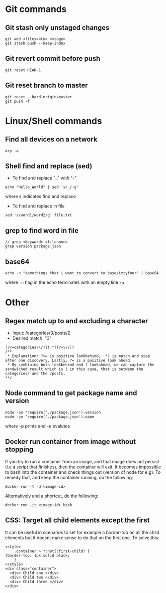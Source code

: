 # Git commands
## Git stash only unstaged changes
```
git add <files><to> <stage>
git stash push --keep-index
```
## Git revert commit before push
```
git reset HEAD~1
```
## Git reset branch to master
```
git reset --hard origin/master
git push -f
```
# Linux/Shell commands
## Find all devices on a network
```
arp -a
```
## Shell find and replace (sed)
- To find and replace "_" with "-"
```
echo "Hello_World" | sed 's/_/-g'
```
where s indicates find and replace
- To find and replace in file
```
sed 's/word1/word2/g' file.txt
```
## grep to find word in file
```
// grep <keyword> <filename>
grep version package.json
```

## base64
```
echo -n "somethings that i want to convert to basesixtyfour" | base64
```
where `-n` flag in the echo terminates with an empty line `\n`

# Other
## Regex match up to and excluding a character
- Input: /categories/3/posts/2
- Desired match: "3"
```
(?<=categories\\/)((.*?(?=\\/))
/**
 * Explanation: ?<= is positive lookbehind, .*? is match and stop after one discovery. Lastly, ?= is a positive look ahead.
 * By combining both lookbehind and ( lookahead, we can capture the sandwiched result which is 3 in this case, that is between the categories/ and the /posts.
**/
```
## Node command to get package name and version
```
node -pe "require('./package.json').version
node -pe "require('./package.json').name
```
where -p prints and -e evalutes

## Docker run container from image without stopping
If you try to run a container from an image, and that image does not persist (i.e a script that finishes), then the container will exit. It becomes impossible to bash into the container and check things out (version of node for e.g).
To remedy that, and keep the container running, do the following:
```
docker run -t -d <image-id>
```
Alternatively and a shortcut, do the following:
```
docker run -it <image-id> bash
```
## CSS: Target all child elements except the first
It can be useful in scenarios to set for example a border-top on all the child elements but it doesnt make sense to do that on the first one.
To solve this:
```
<style>
    .container > *:not(:first-child) {
tborder-top: 1px solid black;
    }
</style>
<div class="container">
  <div> Child one </div>
  <div> Child two </div>
  <div> Child three </div>
</div>
```
